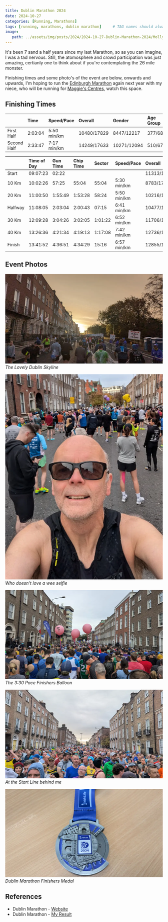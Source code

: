 ```yaml
---
title: Dublin Marathon 2024
date: 2024-10-27
categories: [Running, Marathons]
tags: [running, marathons, dublin marathon]     # TAG names should always be lowercase
image:
   path: ../assets/img/posts/2024/2024-10-27-Dublin-Marathon-2024/Molly_Malone.webp
---
```


It's been 7 sand a half years since my last Marathon, so as you can imagine, I was a tad nervous. Still, the atomosphere and crowd participation was just amazing, certianly one to think about if you're contemplating the 26 mile monster.

Finishing times and some photo's of the event are below, onwards and upwards, I'm hoping to run the [Edinburgh Marathon](https://www.edinburghmarathon.com/) again next year with my niece, who will be running for [Maggie's Centres](https://www.maggies.org/), watch this space.

## Finishing Times

|             | Time       | Speed/Pace  | Overall     | Gender      | Age Group  |
| :---------- | :--------- | :---------- | :---------- | :---------- | :--------- |
| First Half  | 2:03:04    | 5:50 min/km | 10480/17829 | 8447/12217  | 377/684    |
| Second Half | 2:33:47    | 7:17 min/km | 14249/17633 | 10271/12094 | 510/678    |

|           | Time of Day | Gun Time | Chip Time | Sector | Speed/Pace  | Overall     | Gender     | Age Group |
| :-------- | :---------- | :------- | :-------- | :----  | :---------- | :---------- | :--------- | :-------- |
| Start     | 09:07:23    | 02:22    |           |        |             | 11313/17929 | 8388/12280 | 432/687   |
| 10 Km     | 10:02:26    | 57:25    | 55:04     | 55:04  | 5:30 min/km | 8783/17880  | 7226/12249 | 323/686   |
| 20 Km     | 11:00:50    | 1:55:49  | 1:53:28   | 58:24  | 5:50 min/km | 10216/17855 | 8265/12238 | 368/686   |
| Halfway   | 11:08:05    | 2:03:04  | 2:00:43   | 07:15  | 6:41 min/km | 10477/17824 | 8444/12212 | 377/684   |
| 30 Km     | 12:09:28    | 3:04:26  | 3:02:05   | 1:01:22| 6:52 min/km | 11706/17746 | 9128/12164 | 421/679   |
| 40 Km     | 13:26:36    | 4:21:34  | 4:19:13   | 1:17:08| 7:42 min/km | 12736/17642 | 9596/12102 | 459/677   |
| Finish    | 13:41:52    | 4:36:51  | 4:34:29   | 15:16  | 6:57 min/km | 12855/17728 | 9664/12150 | 461/678   |

## Event Photos

![The Lovely Dublin Skyline](../assets/img/posts/2024/2024-10-27-Dublin-Marathon-2024/Nice_Dublin_Sky.webp)_The Lovely Dublin Skyline_

![Wee Selfie](../assets/img/posts/2024/2024-10-27-Dublin-Marathon-2024/Selfie_Before_The_Race.webp)_Who doesn't love a wee selfie_

![The 3:30 Pace Finishers Balloon](../assets/img/posts/2024/2024-10-27-Dublin-Marathon-2024/3-30_Starting_Ballons.webp)_The 3:30 Pace Finishers Balloon_

![The runners behind me](../assets/img/posts/2024/2024-10-27-Dublin-Marathon-2024/Behind_Me.webp)_At the Start Line behind me_

![Dublin Marathon Finishers Medal](../assets/img/posts/2024/2024-10-27-Dublin-Marathon-2024/Finishing_Medal.webp)_Dublin Marathon Finishers Medal_

## References

- Dublin Marathon - [Website](https://raceresults.dublinmarathon.ie/)
- Dublin Marathon - [My Result](https://tdleventservices.co.uk/)

